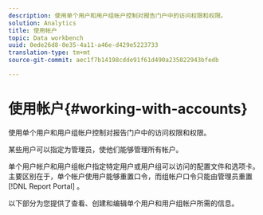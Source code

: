 ```yaml
---
description: 使用单个用户和用户组帐户控制对报告门户中的访问权限和权限。
solution: Analytics
title: 使用帐户
topic: Data workbench
uuid: 0ede26d8-0e35-4a11-a46e-d429e5223733
translation-type: tm+mt
source-git-commit: aec1f7b14198cdde91f61d490a235022943bfedb

---
```



# 使用帐户{#working-with-accounts}

使用单个用户和用户组帐户控制对报告门户中的访问权限和权限。

某些用户可以指定为管理员，使他们能够管理所有帐户。

单个用户帐户和用户组帐户指定特定用户或用户组可以访问的配置文件和选项卡。 主要区别在于，单个帐户使用户能够重置口令，而组帐户口令只能由管理员重置 [!DNL Report Portal] 。

以下部分为您提供了查看、创建和编辑单个用户和用户组帐户所需的信息。
